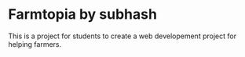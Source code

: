 # Farmtopia by subhash
 This is a project for students to create a web developement project for helping farmers.

